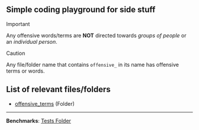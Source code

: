 ## Simple coding playground for side stuff

> [!IMPORTANT]
> Any offensive words/terms are **NOT** directed towards _groups of people_ or an _individual person_.

> [!CAUTION]
> Any file/folder name that contains `offensive_` in its name has offensive terms or words.

## List of relevant files/folders

-   [offensive_terms](src/regex/offensive_terms/) (Folder)
---
**Benchmarks**: [Tests Folder](src/regex/tests/)
